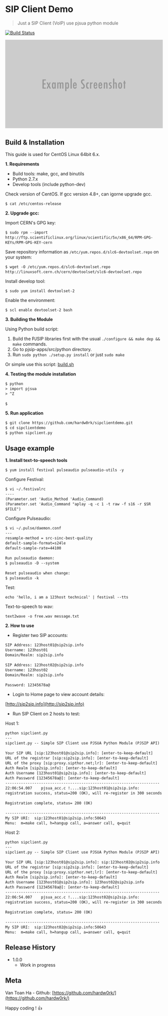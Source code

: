 # SIP Client Demo
> Just a SIP Client (VoIP) use pjsua python module

[![Build Status][travis-image]][travis-url]

![](header.png)

## Build & Installation

This guide is used for CentOS Linux 64bit 6.x.

**1. Requirements**

- Build tools: make, gcc, and binutils
- Python 2.7.x
- Develop tools (include python-dev)

Check version of CentOS. If gcc version 4.8+, can igorne upgrade gcc.

```
$ cat /etc/centos-release
```

**2. Upgrade gcc:**

Import CERN's GPG key:

```
$ sudo rpm --import http://ftp.scientificlinux.org/linux/scientific/5x/x86_64/RPM-GPG-KEYs/RPM-GPG-KEY-cern
```

Save repository information as `/etc/yum.repos.d/slc6-devtoolset.repo` on your system:

```
$ wget -O /etc/yum.repos.d/slc6-devtoolset.repo http://linuxsoft.cern.ch/cern/devtoolset/slc6-devtoolset.repo
```

Install develop tool:

```
$ sudo yum install devtoolset-2
```

Enable the environment: 

```
$ scl enable devtoolset-2 bash
```

**3. Building the Module**

Using Python build script:

1. Build the PJSIP libraries first with the usual `./configure && make dep && make` commands.
2. Go to pjsip-apps/src/python directory.
3. Run `sudo python ./setup.py install` or just `sudo make` 

Or simple use this script: [build.sh](build.sh)

**4. Testing the module installation**

```
$ python
> import pjsua
> ^Z

$
```

**5. Run application**

```
$ git clone https://github.com/hardw0rk/sipclientdemo.git
$ cd sipclientdemo
$ python sipclient.py
```

## Usage example

**1. Install text-to-speech tools**

```
$ yum install festival pulseaudio pulseaudio-utils -y 
```

Configure Festival:

```
$ vi ~/.festivalrc
----
(Parameter.set 'Audio_Method 'Audio_Command)
(Parameter.set 'Audio_Command "aplay -q -c 1 -t raw -f s16 -r $SR $FILE")
```

Configure Pulseaudio:

```
$ vi ~/.pulse/daemon.conf
---
resample-method = src-sinc-best-quality
default-sample-format=s24le
default-sample-rate=44100

Run pulseaudio daemon:
$ pulseaudio -D --system

Reset pulseaudio when change:
$ pulseaudio -k
```

Test:

```
echo 'hello, i am a 123host technical' | festival --tts
```

Text-to-speech to wav:

```
text2wave -o free.wav message.txt
```

**2. How to use**

- Register two SIP accounts:

```
SIP Address: 123host01@sip2sip.info
Username: 123host01
Domain/Realm: sip2sip.info

SIP Address: 123host02@sip2sip.info
Username: 123host02
Domain/Realm: sip2sip.info

Password: 12345678a@
```

- Login to Home page to view account details:

[http://sip2sip.info](http://sip2sip.info)

- Run SIP Client on 2 hosts to test:

Host 1:

```
python sipclient.py
---
sipclient.py -- Simple SIP Client use PJSUA Python Module (PJSIP API)

Your SIP URL [sip:123host01@sip2sip.info]: [enter-to-keep-default]
URL of the registrar [sip:sip2sip.info]: [enter-to-keep-default]
URL of the proxy [sip:proxy.sipthor.net;lr]: [enter-to-keep-default]
Auth Realm [sip2sip.info]: [enter-to-keep-default]
Auth Username [123host01@sip2sip.info]: [enter-to-keep-default]
Auth Password [12345678a@]: [enter-to-keep-default]
---------------------------------------------------------------------
22:06:54.007    pjsua_acc.c !....sip:123host01@sip2sip.info: registration success, status=200 (OK), will re-register in 300 seconds

Registration complete, status= 200 (OK)

---------------------------------------------------------------------
My SIP URI:  sip:123host01@sip2sip.info:50643
Menu:  m=make call, h=hangup call, a=answer call, q=quit
```

Host 2:

```
python sipclient.py
---
sipclient.py -- Simple SIP Client use PJSUA Python Module (PJSIP API)

Your SIP URL [sip:123host01@sip2sip.info]: sip:123host02@sip2sip.info
URL of the registrar [sip:sip2sip.info]: [enter-to-keep-default]
URL of the proxy [sip:proxy.sipthor.net;lr]: [enter-to-keep-default]
Auth Realm [sip2sip.info]: [enter-to-keep-default]
Auth Username [123host01@sip2sip.info]: 123host02@sip2sip.info
Auth Password [12345678a@]: [enter-to-keep-default]
---------------------------------------------------------------------
22:06:54.007    pjsua_acc.c !....sip:123host02@sip2sip.info: registration success, status=200 (OK), will re-register in 300 seconds

Registration complete, status= 200 (OK)

---------------------------------------------------------------------
My SIP URI:  sip:123host02@sip2sip.info:50643
Menu:  m=make call, h=hangup call, a=answer call, q=quit
```

## Release History

* 1.0.0
    * Work in progress

## Meta

Van Toan Ha - Github: [https://github.com/hardw0rk/](https://github.com/hardw0rk/)

Happy coding ! :+1:

[travis-image]: https://img.shields.io/travis/hardw0rk/sipclientdemo/master.svg?style=flat-square
[travis-url]: https://travis-ci.org/hardw0rk/sipclientdemo

